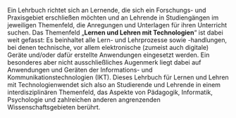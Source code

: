 <!-- filename: 03_Zielgruppe_und_Themenfeld.md -->
<!-- title: Zielgruppe und Themenfeld -->

Ein Lehrbuch richtet sich an Lernende, die sich ein Forschungs- und Praxisgebiet erschließen möchten und an Lehrende in Studiengängen im jeweiligen Themenfeld, die Anregungen und Unterlagen für ihren Unterricht suchen. Das Themenfeld „**Lernen und Lehren mit Technologien**“ ist dabei weit gefasst: Es beinhaltet alle Lern- und Lehrprozesse sowie -handlungen, bei denen technische, vor allem elektronische (zumeist auch digitale) Geräte und/oder dafür erstellte Anwendungen eingesetzt werden. Ein besonderes aber nicht ausschließliches Augenmerk liegt dabei auf Anwendungen und Geräten der Informations- und Kommunikationstechnologien (IKT). Dieses Lehrbuch für Lernen und Lehren mit Technologienwendet sich also an Studierende und Lehrende in einem interdisziplinären Themenfeld, das Aspekte von Pädagogik, Informatik, Psychologie und zahlreichen anderen angrenzenden Wissenschaftsgebieten berührt.
